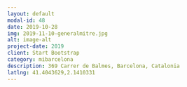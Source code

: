 ```yaml
---
layout: default
modal-id: 48
date: 2019-10-28
img: 2019-11-10-generalmitre.jpg
alt: image-alt
project-date: 2019
client: Start Bootstrap
category: mibarcelona
description: 369 Carrer de Balmes, Barcelona, Catalonia
latlng: 41.4043629,2.1410331
---
```

